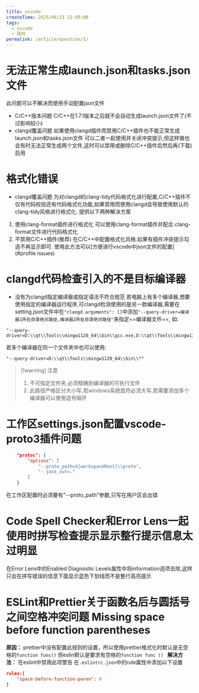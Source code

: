 ```yaml
---
title: vscode
createTime: 2025/06/23 21:09:00
tags:
  - vscode
  - 踩坑
permalink: /article/question/1/
---
```

# 无法正常生成launch.json和tasks.json文件
此问题可以不解决而使用手动配置json文件
- C/C++版本问题
C/C++在1.7.1版本之后就不会自动生成launch.json文件了(不过影响较小)
- clangd覆盖问题
如果使用clangd插件而禁用C/C++插件也不能正常生成launch.json和tasks.json文件
可以二者一起使用并关闭冲突提示,但这样做也会有时无法正常生成两个文件,这时可以禁用或删除C/C++插件后然后再(下载)启用

# 格式化错误
- clangd覆盖问题
为对clangd的clang-tidy代码格式化进行配置,C/C++插件不仅有代码校验还有代码格式化功能,如果禁用而使用clangd会导致使用默认的clang-tidy风格进行格式化. 提供以下两种解决方案
1. 使用clang-format插件进行格式化
可以使用clang-format插件并配合.clang-format文件进行代码格式化
2. 不禁用C/C++插件(推荐)
在C/C++中配置格式化风格.如果有插件冲突提示勾选不再显示即可.
使用此方法可以[方便进行vscode中json文件的配置](#profile issues)

# clangd代码检查引入的不是目标编译器
- 没有为clangd指定编译器或指定语法不符合规范
若电脑上有多个编译器,想要使用指定的编译器运行程序,可clangd检测使用的是另一款编译器,需要在setting.json文件中在`"clangd.arguments": []`中添加`"--query-driver=编译器1所在目录绝对路径,编译器2所在目录绝对路径"`来指定==编译器文件==, 如:
```
"--query-driver=D:\\qt\\Tools\\mingw1120_64\\bin\\gcc.exe,D:\\qt\\Tools\\mingw1120_64\\bin\\g++.exe"
```
若多个编译器在同一个文件夹中也可以使用:
```
"--query-driver=D:\\qt\\Tools\\mingw1120_64\\bin\\*"
```

> [!warning] 注意
> 1. 不可指定文件夹,必须精确到编译器的可执行文件
> 2. 此路径严格区分大小写,若windows系统盘符必须大写,若需要添加多个编译器可以使用逗号隔开

# 工作区settings.json配置vscode-proto3插件问题
```json
    "protoc": {
        "options": [
            "--proto_path=${workspaceRoot}\\proto",
            "--java_out=."
        ]
    }
```
在工作区配置时必须要有"--proto_path"参数,只写在用户区会出错

# Code Spell Checker和Error Lens一起使用时拼写检查提示显示整行提示信息太过明显
在Error Lens中的Enabled Diagnostic Levels属性中将information选项去除,这样只会在拼写错误的信息下面显示蓝色下划线而不是整行高亮提示


# ESLint和Prettier关于函数名后与圆括号之间空格冲突问题 Missing space before function parentheses
**原因：**
prettier中没有配置此规则的设置，所以使用prettier格式化时默认是无空格的`function func()`
但eslin默认是要求有空格的`function func () `
**解决方法：**
在eslint中禁用此项警告
在`.eslintrc.json`中的rule属性中添加以下设置
```.eslintrc.json
rules:{
	"space-before-function-paren": 0
}
```